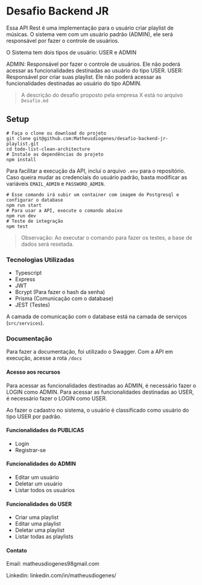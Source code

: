 # Desafio Backend JR

Essa API Rest é uma implementação para o usuário criar playlist de músicas. O sistema vem com um usuário padrão (ADMIN), ele será responsável por fazer o controle de usuários.

O Sistema tem dois tipos de usuário: USER e ADMIN

ADMIN: Responsável por fazer o controle de usuários. Ele não poderá acessar as funcionalidades destinadas ao usuário do tipo USER.
USER: Responsável por criar suas playlist. Ele não poderá acessar as funcionalidades destinadas ao usuário do tipo ADMIN.

> A descrição do desafio proposto pela empresa X está no arquivo `Desafio.md`

## Setup

```
# Faça o clone ou download do projeto
git clone git@github.com:Matheusdiogenes/desafio-backend-jr-playlist.git
cd todo-list-clean-architecture
# Instale as dependências do projeto
npm install
```

Para facilitar a execução da API, inclui o arquivo `.env` para o repositório. Caso queira mudar as credenciais do usuário padrão, basta modificar as variáveis `EMAIL_ADMIN` e `PASSWORD_ADMIN`.

```
# Esse comando irá subir um container com imagem do Postgresql e configurar o database
npm run start 
# Para usar a API, execute o comando abaixo
npm run dev
# Teste de integração
npm test
```
> Observação: Ao executar o comando para fazer os testes, a base de dados será resetada.

### Tecnologias Utilizadas

- Typescript
- Express
- JWT
- Bcrypt (Para fazer o hash da senha)
- Prisma (Comunicação com o database)
- JEST (Testes)

A camada de comunicação com o database está na camada de serviços (`src/services`).

### Documentação

Para fazer a documentação, foi utilizado o Swagger. Com a API em execução, acesse a rota `/docs`

#### Acesso aos recursos

Para acessar as funcionalidades destinadas ao ADMIN, é necessário fazer o LOGIN como ADMIN.
Para acessar as funcionalidades destinadas ao USER, é necessário fazer o LOGIN como USER.

Ao fazer o cadastro no sistema, o usuário é classificado como usuário do tipo USER por padrão.

#### Funcionalidades do PUBLICAS

- Login
- Registrar-se

#### Funcionalidades do ADMIN

- Editar um usuário
- Deletar um usuário
- Listar todos os usuários

#### Funcionalidades do USER

- Criar uma playlist
- Editar uma playlist
- Deletar uma playlist
- Listar todas as playlists

#### Contato

Email: matheusdiogenes98gmail.com

Linkedin: linkedin.com/in/matheusdiogenes/
